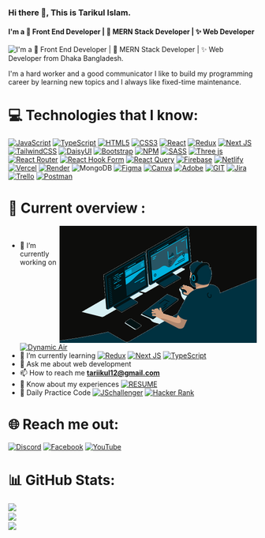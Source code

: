 ### Hi there 👋, This is Tarikul Islam.
#### I'm a 🌟 Front End Developer | 🚀 MERN Stack Developer | ✨ Web Developer
![I'm a 🌟 Front End Developer | 🚀 MERN Stack Developer | ✨ Web Developer from Dhaka Bangladesh.](https://i.ibb.co/q125Pt9/Md-Tarkikul-Islam-2.png)

I'm a hard worker and a good communicator I like to build my programming career by learning new topics and I always like fixed-time maintenance.


# 💻 Technologies that I know:

[![JavaScript](https://img.shields.io/badge/javascript-%23483384.svg?style=for-the-badge&logo=javascript&logoColor=%23F7DF1E)](https://www.javascript.com/) [![TypeScript](https://img.shields.io/badge/typescript-%23007ACC.svg?style=for-the-badge&logo=typescript&logoColor=white)](https://www.typescriptlang.org/) [![HTML5](https://img.shields.io/badge/html5-%23E34F26.svg?style=for-the-badge&logo=html5&logoColor=white)](https://html5.org/) [![CSS3](https://img.shields.io/badge/css3-%231572B6.svg?style=for-the-badge&logo=css3&logoColor=white)](https://www.css3.com/)  [![React](https://img.shields.io/badge/react-%2325432a.svg?style=for-the-badge&logo=react&logoColor=%2361DAFB)](https://react.dev/) [![Redux](https://img.shields.io/badge/redux-%23593d88.svg?style=for-the-badge&logo=redux&logoColor=white)](https://redux.js.org/) [![Next JS](https://img.shields.io/badge/Next-red?style=for-the-badge&logo=next.js&logoColor=white)](https://nextjs.org/) [![TailwindCSS](https://img.shields.io/badge/tailwindcss-%2338B2AC.svg?style=for-the-badge&logo=tailwind-css&logoColor=white)](https://tailwindcss.com/) [![DaisyUI](https://img.shields.io/badge/daisyui-5A0EF8?style=for-the-badge&logo=daisyui&logoColor=white)](https://daisyui.com/) [![Bootstrap](https://img.shields.io/badge/bootstrap-%238511FA.svg?style=for-the-badge&logo=bootstrap&logoColor=white)]([https://daisyui.com/](https://getbootstrap.com/)) [![NPM](https://img.shields.io/badge/NPM-%23CB3837.svg?style=for-the-badge&logo=npm&logoColor=white)](https://www.npmjs.com/) [![SASS](https://img.shields.io/badge/SASS-hotpink.svg?style=for-the-badge&logo=SASS&logoColor=white)](https://sass-lang.com/) [![Three js](https://img.shields.io/badge/threejs-yellow?style=for-the-badge&logo=three.js&logoColor=white)](https://threejs.org/) [![React Router](https://img.shields.io/badge/React_Router-CA4245?style=for-the-badge&logo=react-router&logoColor=white)](https://reactrouter.com/) [![React Hook Form](https://img.shields.io/badge/React%20Hook%20Form-%23EC5990.svg?style=for-the-badge&logo=reacthookform&logoColor=white)](https://react-hook-form.com/) [![React Query](https://img.shields.io/badge/-React%20Query-FF4154?style=for-the-badge&logo=react%20query&logoColor=white)](https://tanstack.com/query/v3/) [![Firebase](https://img.shields.io/badge/firebase-%23039BE5.svg?style=for-the-badge&logo=firebase)](https://firebase.google.com/) [![Netlify](https://img.shields.io/badge/netlify-%23005000.svg?style=for-the-badge&logo=netlify&logoColor=#00C7B7)](https://www.netlify.com/) [![Vercel](https://img.shields.io/badge/vercel-%23002585.svg?style=for-the-badge&logo=vercel&logoColor=white)](https://vercel.com/) [![Render](https://img.shields.io/badge/Render-%46E3B7.svg?style=for-the-badge&logo=render&logoColor=white)](https://dashboard.render.com/)  ![MongoDB](https://img.shields.io/badge/MongoDB-%234ea94b.svg?style=for-the-badge&logo=mongodb&logoColor=white) [![Figma](https://img.shields.io/badge/figma-%23F24E1E.svg?style=for-the-badge&logo=figma&logoColor=white)](https://www.figma.com/) [![Canva](https://img.shields.io/badge/Canva-%2300C4CC.svg?style=for-the-badge&logo=Canva&logoColor=white)](https://www.canva.com/) [![Adobe](https://img.shields.io/badge/adobe-%23FF0000.svg?style=for-the-badge&logo=adobe&logoColor=white)](https://www.adobe.com/) [![GIT](https://img.shields.io/badge/Git-fc6d26?style=for-the-badge&logo=git&logoColor=white)](https://git-scm.com/) [![Jira](https://img.shields.io/badge/jira-%230A0FFF.svg?style=for-the-badge&logo=jira&logoColor=white)](https://www.atlassian.com/) [![Trello](https://img.shields.io/badge/Trello-%23026AA7.svg?style=for-the-badge&logo=Trello&logoColor=white)](https://trello.com/) [![Postman](https://img.shields.io/badge/Postman-FF6C37?style=for-the-badge&logo=postman&logoColor=white)](https://www.postman.com/)

# 👀 Current overview :
<img align="right" alt="Coding" width="400" src="https://raw.githubusercontent.com/Potential17/Potential17/master/user%20(2).gif"> </br>
- 🔭 I’m currently working on [![Dynamic Air](https://img.shields.io/badge/Dynamic-Air-%2326274A.svg?logo=Dynamic-Air&logoColor=white)](https://vercel.com/tariik12/dynamic-air)
- 🌱 I’m currently learning [![Redux](https://img.shields.io/badge/Redux-%27869FA.svg?logo=redux&logoColor=white)](https://redux.js.org/) [![Next JS](https://img.shields.io/badge/NextJS-%232588EA.svg?logo=next.js&logoColor=white)](https://nextjs.org/)  [![TypeScript](https://img.shields.io/badge/TypeScript-%133489EA.svg?logo=TypeScript&logoColor=white)](https://www.typescriptlang.org/)
- 💬 Ask me about web development 
- 📫 How to reach me **tariikul12@gmail.com**
- 📄 Know about my experiences [![RESUME](https://img.shields.io/badge/portfolio-%231899DA.svg?logo=Resume&logoColor=white)](https://drive.google.com/file/d/1cs-mk-5q_-xo75_kqG5KGv5LIUgMNFQ6/view?usp=sharing)
- 📄 Daily Practice Code [![JSchallenger](https://img.shields.io/badge/portfolio-%231899DA.svg?logo=PracticeCode&logoColor=white)](https://www.jschallenger.com/) [![Hacker Rank](https://img.shields.io/badge/portfolio-%231899DA.svg?logo=hackerrank&logoColor=white)](https://www.hackerrank.com/profile/tariikul12)


# 🌐 Reach me out:
[![Discord](https://img.shields.io/badge/Discord-%237289DA.svg?logo=discord&logoColor=white)](https://discord.gg/1070761756013633567) [![Facebook](https://img.shields.io/badge/Facebook-%231877F2.svg?logo=Facebook&logoColor=white)](https://facebook.com/tariikul12) [![YouTube](https://img.shields.io/badge/YouTube-%23FF0000.svg?logo=YouTube&logoColor=white)](https://www.youtube.com/@tariik12) 

# 📊 GitHub Stats:
![](https://github-readme-stats.vercel.app/api?username=tariik12&theme=vue-dark&hide_border=false&include_all_commits=false&count_private=false)<br/>
![](https://github-readme-streak-stats.herokuapp.com/?user=tariik12&theme=vue-dark&hide_border=false)<br/>
![](https://github-readme-stats.vercel.app/api/top-langs/?username=tariik12&theme=vue-dark&hide_border=false&include_all_commits=false&count_private=false&layout=compact)







